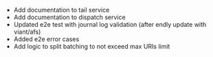 - Add documentation to tail service
- Add documentation to dispatch service
- Updated e2e test with journal log validation (after endly update with viant/afs)
- Added e2e error cases
- Add logic to split batching to not exceed max URIs limit 